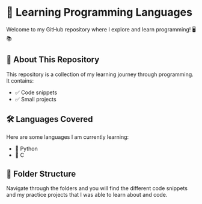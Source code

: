 # 🚀 Learning Programming Languages

Welcome to my GitHub repository where I explore and learn programming! 🖥️📚

## 📌 About This Repository
This repository is a collection of my learning journey through programming. It contains:
- ✅ Code snippets
- ✅ Small projects

## 🛠️ Languages Covered
Here are some languages I am currently learning:
- 🐍 Python
- 🌱 C

## 📂 Folder Structure
Navigate through the folders and you will find the different code snippets and my practice projects that I was able to learn about and code.
